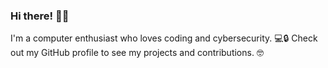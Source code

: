 ### Hi there! 🙋‍♂️ 
I'm a computer enthusiast who loves coding and cybersecurity. 💻🔒 
Check out my GitHub profile to see my projects and contributions. 🤓

<!--
**Monsieur-BoiBoi/Monsieur-BoiBoi** is a ✨ _special_ ✨ repository because its `README.md` (this file) appears on your GitHub profile.

Here are some ideas to get you started:

- 🔭 I’m currently working on ...
- 🌱 I’m currently learning ...
- 👯 I’m looking to collaborate on ...
- 🤔 I’m looking for help with ...
- 💬 Ask me about ...
- 📫 How to reach me: ...
- 😄 Pronouns: ...
- ⚡ Fun fact: ...
-->
